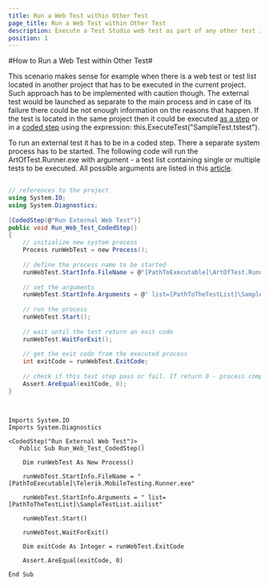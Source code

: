 ```yaml
---
title: Run a Web Test within Other Test
page_title: Run a Web Test within Other Test
description: Execute a Test Studio web test as part of any other test in code. 
position: 1
---
```

#How to Run a Web Test within Other Test#

This scenario makes sense for example when there is a web test or test list located in another project that has to be executed in the current project. Such approach has to be implemented with caution though. The external test would be launched as separate to the main process and in case of its failure there could be not enough information on the reasons that happen. If the test is located in the same project then it could be executed <a href="/features/custom-steps/test-as-step" target="_blank">as a step</a> or in a <a href="/features/coded-steps/coded-step" target="_blank">coded step</a> using the expression: this.ExecuteTest("SampleTest.tstest").

To run an external test it has to be in a coded step. There a separate system process has to be started. The following code will run the ArtOfTest.Runner.exe with argument - a test list containing single or multiple tests to be executed. All possible arguments are listed in this <a href="/features/test-runners/artoftest-runner" target="_blank">article</a>.


```C#
    
// references to the project
using System.IO;
using System.Diagnostics;
	
[CodedStep(@"Run External Web Test")]
public void Run_Web_Test_CodedStep()
{
	// initialize new system process
	Process runWebTest = new Process();
	
	// define the process name to be started
    runWebTest.StartInfo.FileName = @"[PathToExecutable]\ArtOfTest.Runner.exe";
		
    // set the arguments
    runWebTest.StartInfo.Arguments = @" list=[PathToTheTestList]\SampleTestList.aiilist";
		
    // run the process
    runWebTest.Start();
		
    // wait until the test return an exit code
    runWebTest.WaitForExit();
		
    // get the exit code from the executed process 
    int exitCode = runWebTest.ExitCode;
		
    // check if this test step pass or fail. If return 0 - process complete normally, else - process fould.
    Assert.AreEqual(exitCode, 0);
}
    
```
```VB
    
Imports System.IO
Imports System.Diagnostics
	
<CodedStep("Run External Web Test")> _
   Public Sub Run_Web_Test_CodedStep()
	
	Dim runWebTest As New Process()
		
	runWebTest.StartInfo.FileName = "[PathToExecutable]\Telerik.MobileTesting.Runner.exe"
		
	runWebTest.StartInfo.Arguments = " list=[PathToTheTestList]\SampleTestList.aiilist"
		
	runWebTest.Start()
		
	runWebTest.WaitForExit()
		
	Dim exitCode As Integer = runWebTest.ExitCode		
		
	Assert.AreEqual(exitCode, 0)
	
End Sub
    
```
